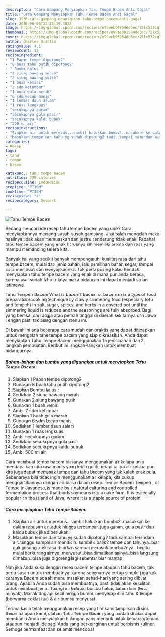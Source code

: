 ```yaml
---
description: "Cara Gampang Menyiapkan Tahu Tempe Bacem Anti Gagal"
title: "Cara Gampang Menyiapkan Tahu Tempe Bacem Anti Gagal"
slug: 3926-cara-gampang-menyiapkan-tahu-tempe-bacem-anti-gagal
date: 2020-06-06T22:23:19.402Z
image: https://img-global.cpcdn.com/recipes/e99eeb02964de5ec/751x532cq70/tahu-tempe-bacem-foto-resep-utama.jpg
thumbnail: https://img-global.cpcdn.com/recipes/e99eeb02964de5ec/751x532cq70/tahu-tempe-bacem-foto-resep-utama.jpg
cover: https://img-global.cpcdn.com/recipes/e99eeb02964de5ec/751x532cq70/tahu-tempe-bacem-foto-resep-utama.jpg
author: Charles Griffin
ratingvalue: 4.1
reviewcount: 15
recipeingredient:
- "1 Papan tempe dipotong2"
- "8 buah tahu putih dipotong2"
- " Bumbu halus "
- "2 siung bawang merah"
- "2 siung bawang putih"
- "1 buah kemiri"
- "2 sdm ketumbar"
- "1 buah gula merah"
- "6 sdm kecap manis"
- "1 lembar daun salam"
- "1 ruas lengkuas"
- "secukupnya garam"
- "secukupnya gula pasir"
- "secukupnya kaldu bubuk"
- "500 ml air"
recipeinstructions:
- "Siapkan air untuk merebus...sambil haluskan bumbu2..masukkan ke dalam rebusan air..aduk hingga tercampur..juga garam, gula pasir dan kaldu bubuk jika diperlukan"
- "Masukkan tempe dan tahu yg sudah dipotong2 tadi..sampai terendam air..tunggu sampai air mendidih..sambil dibalik2 tempe dan tahunya..biar gak gosong..cek rasa..biarkan sampai merasuk bumbu2nya.. begitu mulai berkurang airnya..menyusut..bisa dimatikan apinya..bisa langsung dimakan..bisa juga digoreng lagi sebentar biar mantap"
categories:
- Resep
tags:
- tahu
- tempe
- bacem

katakunci: tahu tempe bacem 
nutrition: 229 calories
recipecuisine: Indonesian
preptime: "PT10M"
cooktime: "PT38M"
recipeyield: "2"
recipecategory: Dessert

---
```



![Tahu Tempe Bacem](https://img-global.cpcdn.com/recipes/e99eeb02964de5ec/751x532cq70/tahu-tempe-bacem-foto-resep-utama.jpg)

Sedang mencari ide resep tahu tempe bacem yang unik? Cara menyiapkannya memang susah-susah gampang. Jika salah mengolah maka hasilnya tidak akan memuaskan dan justru cenderung tidak enak. Padahal tahu tempe bacem yang enak harusnya sih memiliki aroma dan rasa yang mampu memancing selera kita.

Banyak hal yang sedikit banyak mempengaruhi kualitas rasa dari tahu tempe bacem, mulai dari jenis bahan, lalu pemilihan bahan segar, sampai cara membuat dan menyajikannya. Tak perlu pusing kalau hendak menyiapkan tahu tempe bacem yang enak di mana pun anda berada, karena asal sudah tahu triknya maka hidangan ini dapat menjadi sajian istimewa.

Tahu Tempeh Bacem What is bacem? Bacem or baceman is a type of food preparation/cooking technique by slowly simmering food (especially tofu and tempeh) in salt, sugar, spices, and herbs in a covered pot until the simmering liquid is reduced and the seasonings are fully absorbed. Bagi yang berasal dari Jogja atau pernah tinggal di daerah sekitarnya dan Jawa Tengah pasti tak asing dengan menu ini.


Di bawah ini ada beberapa cara mudah dan praktis yang dapat diterapkan untuk mengolah tahu tempe bacem yang siap dikreasikan. Anda dapat menyiapkan Tahu Tempe Bacem menggunakan 15 jenis bahan dan 2 langkah pembuatan. Berikut ini langkah-langkah untuk membuat hidangannya.

<!--inarticleads1-->

##### Bahan-bahan dan bumbu yang digunakan untuk menyiapkan Tahu Tempe Bacem:

1. Siapkan 1 Papan tempe dipotong2
1. Gunakan 8 buah tahu putih dipotong2
1. Siapkan  Bumbu halus :
1. Sediakan 2 siung bawang merah
1. Gunakan 2 siung bawang putih
1. Gunakan 1 buah kemiri
1. Ambil 2 sdm ketumbar
1. Siapkan 1 buah gula merah
1. Gunakan 6 sdm kecap manis
1. Sediakan 1 lembar daun salam
1. Gunakan 1 ruas lengkuas
1. Ambil secukupnya garam
1. Sediakan secukupnya gula pasir
1. Sediakan secukupnya kaldu bubuk
1. Ambil 500 ml air


Cara membuat tempe bacem biasanya menggunakan air kelapa untu mendapatkan cita rasa manis yang lebih gurih, tetapi tanpa air kelapa pun kita juga dapat memasak tempe dan tahu bacem yang tak kalah enak pula. Sebenarnya bila tidak ingin menggunakan air kelapa, kita cukup menggantikannya dengan air biasa dalam resep. Tempe Bacem Tempeh , or Tempe in Javanese, is made by a natural culturing and controlled fermentation process that binds soybeans into a cake form. It is especially popular on the island of Java, where it is a staple source of protein. 

<!--inarticleads2-->

##### Cara menyiapkan Tahu Tempe Bacem:

1. Siapkan air untuk merebus...sambil haluskan bumbu2..masukkan ke dalam rebusan air..aduk hingga tercampur..juga garam, gula pasir dan kaldu bubuk jika diperlukan
1. Masukkan tempe dan tahu yg sudah dipotong2 tadi..sampai terendam air..tunggu sampai air mendidih..sambil dibalik2 tempe dan tahunya..biar gak gosong..cek rasa..biarkan sampai merasuk bumbu2nya.. begitu mulai berkurang airnya..menyusut..bisa dimatikan apinya..bisa langsung dimakan..bisa juga digoreng lagi sebentar biar mantap


Nah jika Anda suka dengan resep bacem tempe ataupun tahu bacem, tak perlu susah untuk membuatnya, karena sebenarnya cukup simple juga kok caranya. Bacem adalah menu masakan sehari-hari yang sering dibuat orang. Apabila Anda sudah bisa membuatnya, pasti tidak akan kesulitan untuk membuat jenis. Tuangi air kelapa, bumbu halus, bahan lain (kec. minyak). Masak dng api kecil hingga bumbu menyerap dlm tahu &amp; tempe (berwarna coklat tua) &amp; air bumbu menyusut. 

Terima kasih telah menggunakan resep yang tim kami tampilkan di sini. Besar harapan kami, olahan Tahu Tempe Bacem yang mudah di atas dapat membantu Anda menyiapkan hidangan yang menarik untuk keluarga/teman ataupun menjadi ide bagi Anda yang berkeinginan untuk berbisnis kuliner. Semoga bermanfaat dan selamat mencoba!
